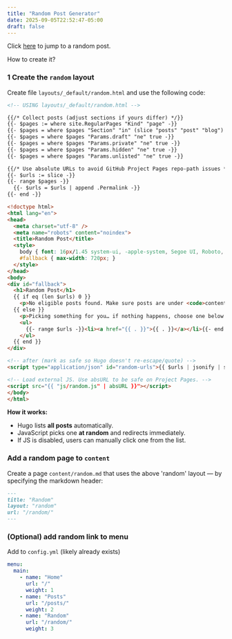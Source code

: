 ```yaml
---
title: "Random Post Generator"
date: 2025-09-05T22:52:47-05:00
draft: false
---
```


Click [here](content/random) to jump to a random post.

How to create it?

### 1 Create the `random` layout

Create file `layouts/_default/random.html` and use the following code:

```html
<!-- USING layouts/_default/random.html -->

{{/* Collect posts (adjust sections if yours differ) */}}
{{- $pages := where site.RegularPages "Kind" "page" -}}
{{- $pages = where $pages "Section" "in" (slice "posts" "post" "blog") -}}
{{- $pages = where $pages "Params.draft" "ne" true -}}
{{- $pages = where $pages "Params.private" "ne" true -}}
{{- $pages = where $pages "Params.hidden" "ne" true -}}
{{- $pages = where $pages "Params.unlisted" "ne" true -}}

{{/* Use absolute URLs to avoid GitHub Project Pages repo-path issues */}}
{{- $urls := slice -}}
{{- range $pages -}}
  {{- $urls = $urls | append .Permalink -}}
{{- end -}}

<!doctype html>
<html lang="en">
<head>
  <meta charset="utf-8" />
  <meta name="robots" content="noindex">
  <title>Random Post</title>
  <style>
    body { font: 16px/1.45 system-ui, -apple-system, Segoe UI, Roboto, Arial, sans-serif; padding: 24px; }
    #fallback { max-width: 720px; }
  </style>
</head>
<body>
<div id="fallback">
  <h1>Random Post</h1>
  {{ if eq (len $urls) 0 }}
    <p>No eligible posts found. Make sure posts are under <code>content/posts/</code> (or <code>post</code>/<code>blog</code>) and not drafts.</p>
  {{ else }}
    <p>Picking something for you… if nothing happens, choose one below:</p>
    <ul>
      {{- range $urls -}}<li><a href="{{ . }}">{{ . }}</a></li>{{- end -}}
    </ul>
  {{ end }}
</div>

<!-- after (mark as safe so Hugo doesn't re-escape/quote) -->
<script type="application/json" id="random-urls">{{ $urls | jsonify | safeHTML }}</script>

<!-- Load external JS. Use absURL to be safe on Project Pages. -->
<script src="{{ "js/random.js" | absURL }}"></script>
</body>
</html>

```

**How it works:**

- Hugo lists **all posts** automatically.
- JavaScript picks one **at random** and redirects immediately.
- If JS is disabled, users can manually click one from the list.

### Add a random page to `content`

Create a page `content/random.md` that uses the above 'random' layout — by specifying the markdown header:

```markdown
---
title: "Random"
layout: "random"
url: "/random/"
---
```

### (Optional) add random link to menu

Add to `config.yml` (likely already exists)

```yaml
menu:
  main:
    - name: "Home"
      url: "/"
      weight: 1
    - name: "Posts"
      url: "/posts/"
      weight: 2
    - name: "Random"
      url: "/random/"
      weight: 3
```

